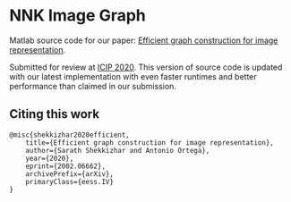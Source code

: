 # NNK Image Graph

Matlab source code for our paper: [Efficient graph construction for image representation](https://arxiv.org/abs/2002.06662).

Submitted for review at [ICIP 2020](https://2020.ieeeicip.org/). This version of source code is updated with our latest implementation with even faster runtimes and better performance than claimed in our submission.

## Citing this work
```
@misc{shekkizhar2020efficient,
    title={Efficient graph construction for image representation},
    author={Sarath Shekkizhar and Antonio Ortega},
    year={2020},
    eprint={2002.06662},
    archivePrefix={arXiv},
    primaryClass={eess.IV}
}
```
